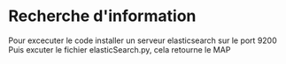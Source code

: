 # Recherche d'information
Pour excecuter le code installer un serveur elasticsearch sur le port 9200
Puis excuter le fichier elasticSearch.py, cela retourne le MAP